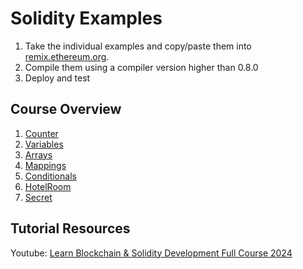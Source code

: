 # Solidity Examples

1. Take the individual examples and copy/paste them into [remix.ethereum.org](remix.ethereum.org).
2. Compile them using a compiler version higher than 0.8.0
3. Deploy and test

## Course Overview

1. [Counter](1_Counter.sol)
2. [Variables](2_Variables.sol)
3. [Arrays](3_Arrays.sol)
4. [Mappings](4_Mappings.sol)
5. [Conditionals](5_Conditionals.sol)
6. [HotelRoom](6_HotelRoom.sol)
7. [Secret](7_Secret.sol)

## Tutorial Resources

Youtube: [Learn Blockchain & Solidity Development Full Course 2024](https://youtu.be/jcgfQEbptdo?si=bocapWZLw6bjKUrd)